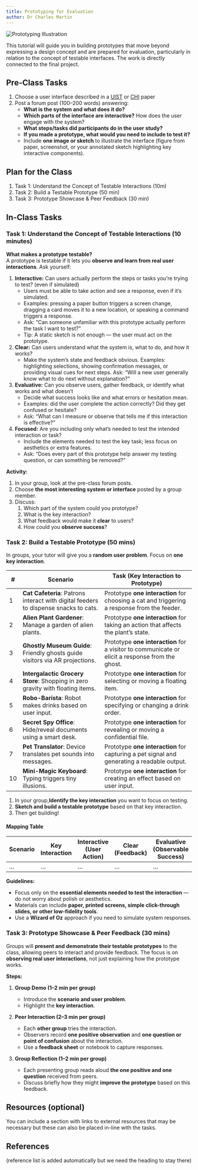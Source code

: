 ```yaml
---
title: Prototyping for Evaluation
author: Dr Charles Martin
---
```


<!-- ![tutorial image goes here, a nice indicative image in wide format, e.g. 1200x650](img/image-name.jpg) -->
![Prototyping Illustration](https://media.licdn.com/dms/image/v2/D5622AQGIRq6YCYOECg/feedshare-shrink_800/feedshare-shrink_800/0/1691768560737?e=2147483647&v=beta&t=fNvrgpqVuEacFbzrVw_lEeZCmDBPfERqRnxzwVCDVik)

This tutorial will guide you in building prototypes that move beyond expressing a design concept and are prepared for evaluation, particularly in relation to the concept of testable interfaces. The work is directly connected to the final project.

<!-- link this to previous one. -->
<!-- half making, half testing on each other. -->

<!-- <https://hci.stanford.edu/courses/cs247/2012/readings/WhatDoPrototypesPrototype.pdf>-->

## Pre-Class Tasks
1. Choose a user interface described in a [UIST](https://dl.acm.org/conference/uist) or [CHI](https://dl.acm.org/conference/chi) paper
2. Post a forum post (100–200 words) answering:  
   - **What is the system and what does it do?**     
   - **Which parts of the interface are interactive?** How does the user engage with the system?  
   - **What steps/tasks did participants do in the user study?**  
   - **If you made a prototype, what would you need to include to test it?**  
   - Include **one image or sketch** to illustrate the interface (figure from paper, screenshot, or your annotated sketch highlighting key interactive components).

## Plan for the Class

1. Task 1: Understand the Concept of Testable Interactions (10m)
2. Task 2: Build a Testable Prototype (50 min)  
3. Task 3: Prototype Showcase & Peer Feedback (30 min)  

## In-Class Tasks

### Task 1: Understand the Concept of Testable Interactions (10 minutes)

**What makes a prototype testable?**  
A prototype is testable if it lets you **observe and learn from real user interactions**. Ask yourself:

1. **Interactive:** Can users actually perform the steps or tasks you’re trying to test? (even if simulated)
   - Users must be able to take action and see a response, even if it’s simulated.
   - Examples: pressing a paper button triggers a screen change, dragging a card moves it to a new location, or speaking a command triggers a response.
   - Ask: “Can someone unfamiliar with this prototype actually perform the task I want to test?”
   - Tip: A static sketch is not enough — the user must act on the prototype. 
2. **Clear:** Can users understand what the system is, what to do, and how it works?
   - Make the system’s state and feedback obvious.
   Examples: highlighting selections, showing confirmation messages, or providing visual cues for next steps.
   Ask: “Will a new user generally know what to do next without explanation?” 
3. **Evaluative:** Can you observe users, gather feedback, or identify what works and what doesn’t
   - Decide what success looks like and what errors or hesitation mean.
   - Examples: did the user complete the action correctly? Did they get confused or hesitate?
   - Ask: “What can I measure or observe that tells me if this interaction is effective?”  
4. **Focused:** Are you including only what’s needed to test the intended interaction or task?
   - Include the elements needed to test the key task; less focus on aesthetics or extra features.
   - Ask: “Does every part of this prototype help answer my testing question, or can something be removed?”

**Activity:**  
1. In your group, look at the pre-class forum posts.  
2. Choose **the most interesting system or interface** posted by a group member.  
3. Discuss:  
   1. Which part of the system could you prototype?  
   2. What is the key interaction?  
   3. What feedback would make it **clear** to users?  
   4. How could you **observe success**?  

### Task 2: Build a Testable Prototype (50 mins)

In groups, your tutor will give you a **random user problem**. Focus on **one key interaction**.

| #  | Scenario | Task (Key Interaction to Prototype) |
|----|---------|-------------------------------------|
| 1  | **Cat Cafeteria**: Patrons interact with digital feeders to dispense snacks to cats. | Prototype **one interaction** for choosing a cat and triggering a response from the feeder. |
| 2  | **Alien Plant Gardener**: Manage a garden of alien plants. | Prototype **one interaction** for taking an action that affects the plant’s state. |
| 3  | **Ghostly Museum Guide**: Friendly ghosts guide visitors via AR projections. | Prototype **one interaction** for a visitor to communicate or elicit a response from the ghost. |
| 4  | **Intergalactic Grocery Store**: Shopping in zero gravity with floating items. | Prototype **one interaction** for selecting or moving a floating item. |
| 5  | **Robo-Barista**: Robot makes drinks based on user input. | Prototype **one interaction** for specifying or changing a drink order. |
| 6  | **Secret Spy Office**: Hide/reveal documents using a smart desk. | Prototype **one interaction** for revealing or moving a confidential file. |
| 7  | **Pet Translator**: Device translates pet sounds into messages. | Prototype **one interaction** for capturing a pet signal and generating a readable output. |
| 10 | **Mini-Magic Keyboard**: Typing triggers tiny illusions. | Prototype **one interaction** for creating an effect based on user input. |

1. In your group,**Identify the key interaction** you want to focus on testing.  
2. **Sketch and build a testable prototype** based on that key interaction.
3. Then get building!

#### Mapping Table

| Scenario | Key Interaction | Interactive (User Action) | Clear (Feedback) | Evaluative (Observable Success) | Focused (Essential Elements) |
|----------|----------------|---------------------------|-----------------|--------------------------------|-----------------------------|
| …        | …              | …                         | …               | …                              | …                           |


**Guidelines:**  
- Focus only on the **essential elements needed to test the interaction** — do not worry about polish or aesthetics.  
- Materials can include **paper, printed screens, simple click-through slides, or other low-fidelity tools**.  
- Use a **Wizard of Oz** approach if you need to simulate system responses.  


### Task 3: Prototype Showcase & Peer Feedback (30 mins)

Groups will **present and demonstrate their testable prototypes** to the class, allowing peers to interact and provide feedback. The focus is on **observing real user interactions**, not just explaining how the prototype works.  

**Steps:**  

1. **Group Demo (1–2 min per group)**  
   - Introduce the **scenario and user problem**.  
   - Highlight the **key interaction**.  

2. **Peer Interaction (2–3 min per group)**  
   - Each **other group** tries the interaction.  
   - Observers record **one positive observation** and **one question or point of confusion** about the interaction.  
   - Use a **feedback sheet** or notebook to capture responses.

3. **Group Reflection (1–2 min per group)**  
   - Each presenting group reads aloud **the one positive and one question** received from peers.  
   - Discuss briefly how they might **improve the prototype** based on this feedback.



## Resources (optional)

You can include a section with links to external resources that may be necessary but these can also be placed in-line with the tasks.

## References

(reference list is added automatically but we need the heading to stay there)
